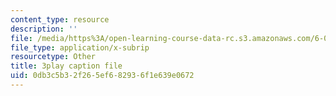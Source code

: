 ```yaml
---
content_type: resource
description: ''
file: /media/https%3A/open-learning-course-data-rc.s3.amazonaws.com/6-042j-mathematics-for-computer-science-spring-2015/0db3c5b32f265ef682936f1e639e0672_zcvsyL7GtH4.vtt
file_type: application/x-subrip
resourcetype: Other
title: 3play caption file
uid: 0db3c5b3-2f26-5ef6-8293-6f1e639e0672
---
```

